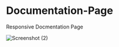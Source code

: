 # Documentation-Page
Responsive Docmentation Page

![Screenshot (2)](https://github.com/AnushkaChouhan25/Documentation-Page/assets/157525924/04a3fe0a-e34b-4018-b54d-e62c9500e16f)

